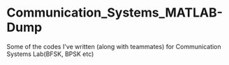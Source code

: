 # Communication_Systems_MATLAB-Dump
Some of the codes I've written (along with teammates) for Communication Systems Lab(BFSK, BPSK etc)

